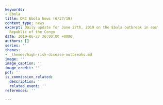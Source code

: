 ```yaml
---
keywords:
- Ebola
title: DRC Ebola News (6/27/19)
content_type: news
excerpt: Daily update for June 27th, 2019 on the Ebola outbreak in eastern Democratic
  Republic of the Congo
date: 2019-06-27 20:00:00 +0000
authors: []
series: ''
themes:
- _themes/high-risk-disease-outbreaks.md
image: ''
image_caption: ''
image_credit: ''
pdf: ''
is_commission_related:
  description: ''
  related_event: ''
references: ''

---
```

